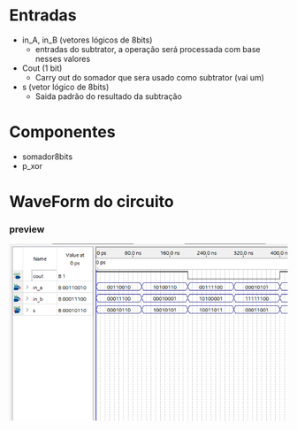 # Entradas
- in_A, in_B (vetores lógicos de 8bits)
    - entradas do subtrator, a operação
    será processada com base nesses valores
- Cout (1 bit)
    - Carry out do somador que sera usado como subtrator (vai um)
- s (vetor lógico de 8bits)
    - Saida padrão do resultado da subtração

# Componentes
-   somador8bits
-   p_xor

# WaveForm do circuito
### preview
<img src="../../images/components_waveforms_prev/subtrator8bits.png"></img>